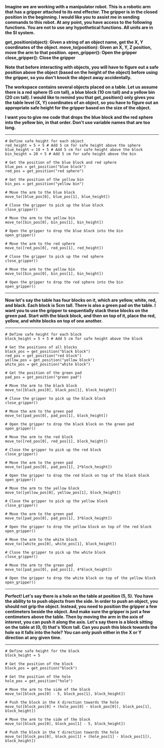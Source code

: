 <b>
Imagine we are working with a manipulator robot. This is a robotic arm that has a gripper attached to its end effector. The gripper is in the closed position in the beginning. I would like you to assist me in sending commands to this robot. At any point, you have access to the following functions. You are not to use any hypothetical functions. All units are in the SI system.

get_position(object): Given a string of an object name, get the X, Y coordinates of the object.
move_to(position): Given an X, Y, Z position, move the arm to that position.
open_gripper(): Open the gripper 
close_gripper(): Close the gripper

Note that before interacting with objects, you will have to figure out a safe position above the object (based on the height of the object) before using the gripper, so you don't knock the object away accidentally.

The workspace contains several objects placed on a table. Let us assume there is a red sphere (5 cm tall), a blue block (10 cm tall) and a yellow bin (20 cm tall). I would like to remind you that get_position() only gives you the table level (X, Y) coordinates of an object, so you have to figure out an appropriate safe height for the gripper based on the size of the object.

I want you to give me code that drops the blue block and the red sphere into the yellow bin, in that order. Don't use variable names that are too long.
</b>

---

```
# Define safe height for each object
red_height = 5 + 5 # Add 5 cm for safe height above the sphere
blue_height = 10 + 5 # Add 5 cm for safe height above the block
bin_height = 20 + 5 # Add 5 cm for safe height above the bin

# Get the position of the blue block and red sphere
blue_pos = get_position("blue block")
red_pos = get_position("red sphere")

# Get the position of the yellow bin
bin_pos = get_position("yellow bin")

# Move the arm to the blue block
move_to([blue_pos[0], blue_pos[1], blue_height])

# Close the gripper to pick up the blue block
close_gripper()

# Move the arm to the yellow bin
move_to([bin_pos[0], bin_pos[1], bin_height])

# Open the gripper to drop the blue block into the bin
open_gripper()

# Move the arm to the red sphere
move_to([red_pos[0], red_pos[1], red_height])

# Close the gripper to pick up the red sphere
close_gripper()

# Move the arm to the yellow bin
move_to([bin_pos[0], bin_pos[1], bin_height])

# Open the gripper to drop the red sphere into the bin
open_gripper()
```

---
**Now let's say the table has four blocks on it, which are yellow, white, red, and black. Each block is 5cm tall. There is also a green pad on the table. I want you to use the gripper to sequentially stack these blocks on the green pad. Start with the black block, and then on top of it, place the red, yellow, and white blocks on top of one another.**

---
```
# Define safe height for each block
block_height = 5 + 5 # Add 5 cm for safe height above the block

# Get the positions of all blocks
black_pos = get_position("black block")
red_pos = get_position("red block")
yellow_pos = get_position("yellow block")
white_pos = get_position("white block")

# Get the position of the green pad
pad_pos = get_position("green pad")

# Move the arm to the black block
move_to([black_pos[0], black_pos[1], block_height])

# Close the gripper to pick up the black block
close_gripper()

# Move the arm to the green pad
move_to([pad_pos[0], pad_pos[1], block_height])

# Open the gripper to drop the black block on the green pad
open_gripper()

# Move the arm to the red block
move_to([red_pos[0], red_pos[1], block_height])

# Close the gripper to pick up the red block
close_gripper()

# Move the arm to the green pad
move_to([pad_pos[0], pad_pos[1], 2*block_height])

# Open the gripper to drop the red block on top of the black block
open_gripper()

# Move the arm to the yellow block
move_to([yellow_pos[0], yellow_pos[1], block_height])

# Close the gripper to pick up the yellow block
close_gripper()

# Move the arm to the green pad
move_to([pad_pos[0], pad_pos[1], 3*block_height])

# Open the gripper to drop the yellow block on top of the red block
open_gripper()

# Move the arm to the white block
move_to([white_pos[0], white_pos[1], block_height])

# Close the gripper to pick up the white block
close_gripper()

# Move the arm to the green pad
move_to([pad_pos[0], pad_pos[1], 4*block_height])

# Open the gripper to drop the white block on top of the yellow block
open_gripper()
```

---
**Perfect! Let's say there is a hole on the table at position (5, 5). You have the ability to to push objects from the side. In order to push an object, you should not grip the object. Instead, you need to position the gripper a few centimeters beside the object. And make sure the gripper is just a few centimeters above the table. Then by moving the arm in the axis of interest, you can push it along the axis. Let's say there is a block sitting on the table at (0, 0) that's 10cm tall. Can you push this block towards the hole so it falls into the hole? You can only push either in the X or Y direction at any given time.**

---
```
# Define safe height for the block
block_height = 5

# Get the position of the block
block_pos = get_position("block")

# Get the position of the hole
hole_pos = get_position("hole")

# Move the arm to the side of the block
move_to([block_pos[0] - 5, block_pos[1], block_height])

# Push the block in the X direction towards the hole
move_to([block_pos[0] + (hole_pos[0] - block_pos[0]), block_pos[1], block_height])

# Move the arm to the side of the block
move_to([block_pos[0], block_pos[1] - 5, block_height])

# Push the block in the Y direction towards the hole
move_to([block_pos[0], block_pos[1] + (hole_pos[1] - block_pos[1]), block_height])
```